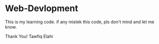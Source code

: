 # Web-Devlopment 
This is my learning code. if any mistek this code, pls don't mind and let me know.

Thank You! 
Tawfiq Elahi
